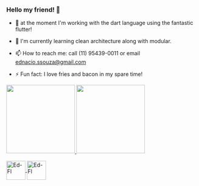 ### Hello my friend! 👋

- 🔭 at the moment I'm working with the dart language using the fantastic flutter!
- 🌱 I'm currently learning clean architecture along with modular.

- 📫 How to reach me: call (11) 95439-0011 or email ednacio.ssouza@gmail.com

- ⚡ Fun fact: I love fries and bacon in my spare time!

<div>
  <a href="https://github.com/Ednacio">
  <img height="180em" src="https://github-readme-stats.vercel.app/api?username=Ednacio&show_icons=true&theme=dark&include_all_commits=true&count_private=true"/>
  <img height="180em" src="https://github-readme-stats.vercel.app/api/top-langs/?username=Ednacio&layout=compact&langs_count=7&theme=dark"/>
</div>
<div style="display: inline_block"><br>
  <img align="center" alt="Ed-Fl" height="50" width="50" src="https://cdn.jsdelivr.net/gh/devicons/devicon/icons/flutter/flutter-original.svg">
  <img align="center" alt="Ed-Fl" height="50" width="50" src="https://cdn.jsdelivr.net/gh/devicons/devicon/icons/dart/dart-original.svg">
  
  
  
</div>
  
  ##
